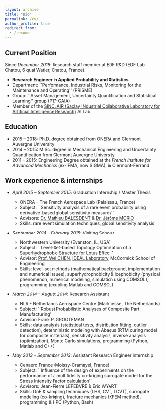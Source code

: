 ```yaml
---
layout: archive
title: "Bio"
permalink: /cv/
author_profile: true
redirect_from:
  - /resume
---
```


## Current Position
Since _December 2018_: Research staff member at EDF R&D (EDF Lab Chatou, 6 quai Watier, Chatou, France).
* **Research Engineer in Applied Probability and Statistics**
* Department: ``Performance, Industrial Risks, Monitoring for the Maintenance and Operating'' (PRISME)
* Group: ``Asset Management, Uncertainty Quantification and Statistical Learning'' group (P17-GAIA)
* Member of the [SINCLAIR (Saclay INdustrial Collaborative Laboratory for Artificial Intelligence Research)](https://sinclair-lab.com/index.html) AI Lab

## Education
* 2015 – 2018: Ph.D. degree obtained from ONERA and Clermont Auvergne University
* 2014 – 2015: M.Sc. degree in Mechanical Engineering and Uncertainty Quantification from Clermont Auvergne University
* 2011 – 2015: Engineering Degree obtained at the _French Institute for Advanced Mechanics_ (ex-IFMA, now SIGMA), in Clermont-Ferrand
  
## Work experience & internships
* _April 2015 – September 2015_: Graduation Internship / Master Thesis
  *  ONERA – The French Aerospace Lab (Palaiseau, France)
  *  Subject: ``Sensitivity analysis of a rare event probability using derivative-based global sensitivity measures''
  *  Advisors: [Dr. Mathieu BALESDENT](https://www.onera.fr/fr/staff/mathieu-balesdent) & [Dr. Jérôme MORIO](https://www.onera.fr/fr/staff/jerome-morio)
  *  Skills: rare event simulation techniques, global sensitivity analysis

* _September 2014 – February 2015_: Visiting Scholar
  *  Northwestern University (Evanston, IL, USA)
  *  Subject: ``Level-Set-based Topology Optimization of a Superhydrophobic Structure for Lotus Effect''
  *  Advisor: [Prof. Wei CHEN](https://www.mccormick.northwestern.edu/research-faculty/directory/profiles/chen-wei.html), [IDEAL Laboratory](https://ideal.mech.northwestern.edu/), McCormick School of Engineering
  *  Skills: level-set methods (mathematical background, implementation and numerical issues), superhydrophobicity & icephobicity (physical phenomenon, numerical modeling, simulation using COMSOL), programming (coupling Matlab and COMSOL)

* _March 2014 – August 2014_: Research Assistant
  *  NLR - Netherlands Aerospace Centre (Marknesse, The Netherlands)
  *  Subject: ``Robust Probabilistic Analyses of Composite Part Manufacturing''
  *  Advisor: Frank P. GROOTEMAN
  *  Skills: data analysis (statistical tests, distribution fitting, outlier detection), deterministic modeling with Abaqus (RTM curing model for composite materials), sensitivity analysis, inverse analysis (optimization), Monte Carlo simulations, programming (Python, Matlab and C++)

* _May 2013 – September 2013_: Assistant Research Engineer internship
  *  Cenaero France (Moissy-Cramayel, France)
  *  Subject: ``Influence of the design of experiments on the performance of a multifidelity co-kriging surrogate model for the Stress Intensity Factor calculation''
  *  Advisors: Jean-Pierre LEFEBVRE & Eric WYART
  *  Skills: DoE & sampling techniques (LHS, CVT, LCVT), surrogate modeling (co-kriging), fracture mechanics (XFEM method), programming & HPC (Python, Bash)
  
